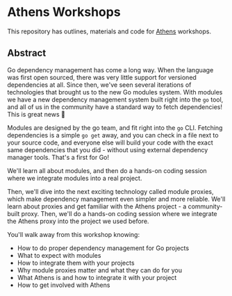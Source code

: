 # Athens Workshops

This repository has outlines, materials and code for [Athens](https://docs.gomods.io) workshops.

## Abstract

Go dependency management has come a long way. When the language was first open sourced, there was very
little support for versioned dependencies at all. Since then, we've seen several iterations of technologies that brought us to the new Go modules system. With modules we have a new dependency management system built right into the `go` tool, and all of us in the community have a standard way to fetch dependencies! This is great news :tada:

Modules are designed by the go team, and fit right into the `go` CLI. Fetching dependencies is a simple `go get` away, and you can check in a file next to your source code, and everyone else will build your code with the exact same dependencies that you did - without using external dependency manager tools. That's a first for Go!

We'll learn all about modules, and then do a hands-on coding session where we integrate modules into a real project.

Then, we'll dive into the next exciting technology called module proxies, which make dependency management even simpler and more reliable. We'll learn about proxies and get familiar with the Athens project - a community-built proxy. Then, we'll do a hands-on coding session where we integrate the Athens proxy into the project we used before.

You'll walk away from this workshop knowing:

- How to do proper dependency management for Go projects
- What to expect with modules
- How to integrate them with your projects
- Why module proxies matter and what they can do for you
- What Athens is and how to integrate it with your project
- How to get involved with Athens


